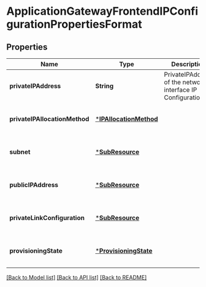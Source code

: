 # ApplicationGatewayFrontendIPConfigurationPropertiesFormat


## Properties
Name | Type | Description | Notes
------------ | ------------- | ------------- | -------------
**privateIPAddress** | **String** | PrivateIPAddress of the network interface IP Configuration. | [optional] [default to nothing]
**privateIPAllocationMethod** | [***IPAllocationMethod**](IPAllocationMethod.md) |  | [optional] [default to nothing]
**subnet** | [***SubResource**](SubResource.md) |  | [optional] [default to nothing]
**publicIPAddress** | [***SubResource**](SubResource.md) |  | [optional] [default to nothing]
**privateLinkConfiguration** | [***SubResource**](SubResource.md) |  | [optional] [default to nothing]
**provisioningState** | [***ProvisioningState**](ProvisioningState.md) |  | [optional] [default to nothing]


[[Back to Model list]](../README.md#models) [[Back to API list]](../README.md#api-endpoints) [[Back to README]](../README.md)


